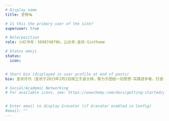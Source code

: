 ```yaml
---
# Display name
title: 言物🗞️

# Is this the primary user of the site?
superuser: true

# Role/position
role: 小红书号：5698748796，公众号:圣状-Sinthome

# Status emoji
status:
  icon: 


# Short bio (displayed in user profile at end of posts)
bio: 圣状月刊（圣状于2023年2月2日成立于波士顿，致力于团结一切思想-实践进步者，打造一个以泛左翼意识形态基础的分析师社区，并进一步促进经济活动的实践）

# Social/Academic Networking
# For available icons, see: https://wowchemy.com/docs/getting-started/page-builder/#icons


# Enter email to display Gravatar (if Gravatar enabled in Config)
#email: ""
---
```


